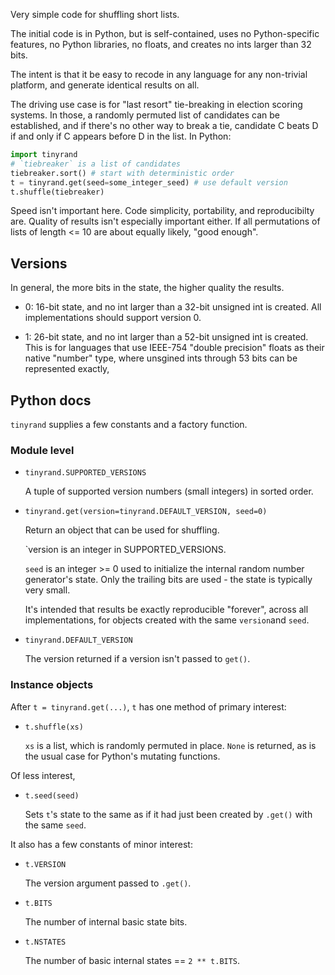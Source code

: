 Very simple code for shuffling short lists.

The initial code is in Python, but is self-contained, uses no Python-specific
features, no Python libraries, no floats, and creates no ints larger than
32 bits.

The intent is that it be easy to recode in any language for any non-trivial
platform, and generate identical results on all.

The driving use case is for "last resort" tie-breaking in election scoring
systems. In those, a randomly permuted list of candidates can be established,
and if there's no other way to break a tie, candidate C beats D
if and only if C appears before D in the list. In Python:

```python
import tinyrand
# `tiebreaker` is a list of candidates
tiebreaker.sort() # start with deterministic order
t = tinyrand.get(seed=some_integer_seed) # use default version
t.shuffle(tiebreaker)
```

Speed isn't important here. Code simplicity, portability, and reproducibilty
are. Quality of results isn't especially important either. If all
permutations of lists of length <= 10 are about equally likely, "good enough".

## Versions

In general, the more bits in the state, the higher quality the results.

- 0: 16-bit state, and no int larger than a 32-bit unsigned int is created.
All implementations should support version 0.

- 1: 26-bit state, and no int larger than a 52-bit unsigned int is created.
This is for languages that use IEEE-754 "double precision" floats as their
native "number" type, where unsgined ints through 53 bits can be represented
exactly,

## Python docs

`tinyrand` supplies a few constants and a factory function.

### Module level

- `tinyrand.SUPPORTED_VERSIONS`

    A tuple of supported version numbers (small integers) in sorted order.

- `tinyrand.get(version=tinyrand.DEFAULT_VERSION, seed=0)`

    Return an object that can be used for shuffling.

    `version is an integer in SUPPORTED_VERSIONS.

    `seed` is an integer >= 0 used to initialize the internal random number
generator's state. Only the trailing bits are used - the state is typically
very small.

    It's intended that results be exactly reproducible "forever", across all
implementations, for objects created with the same `version`and `seed`.

- `tinyrand.DEFAULT_VERSION`

    The version returned if a version isn't passed to `get()`.

### Instance objects

After `t = tinyrand.get(...)`, `t` has one method of primary interest:

- `t.shuffle(xs)`

    `xs` is a list, which is randomly permuted in place. `None` is returned,
as is the usual case for Python's mutating functions.

Of less interest,

- `t.seed(seed)`

    Sets `t`'s  state to the same as if it had just been created by `.get()`
with the same `seed`.

It also has a few constants of minor interest:

- `t.VERSION`

    The version argument passed to `.get()`.

- `t.BITS`

    The number of internal basic state bits.

- `t.NSTATES`

    The number of basic internal states == `2 ** t.BITS`.
